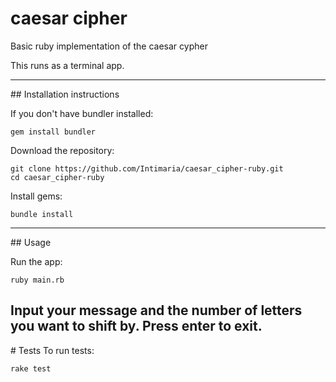 # caesar cipher 

Basic ruby implementation of the caesar cypher

This runs as a terminal app.

---
## Installation instructions 

If you don't have bundler installed:
```
gem install bundler 
```
Download the repository:
```
git clone https://github.com/Intimaria/caesar_cipher-ruby.git
cd caesar_cipher-ruby
```
Install gems:
```
bundle install
```
---

## Usage 

Run the app:
```
ruby main.rb
```

Input your message and the number of letters you want to shift by. 
Press enter to exit.
---

# Tests
To run tests:
```
rake test
```
